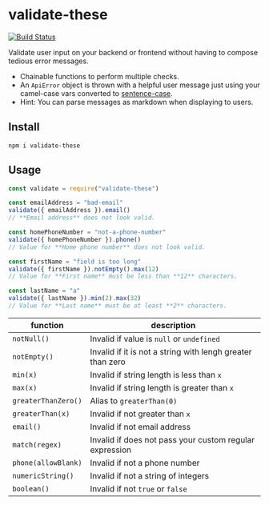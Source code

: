 # validate-these

[![Build Status](https://travis-ci.org/claytonfbell/validate-these.svg?branch=master)](https://travis-ci.org/claytonfbell/validate-these)

Validate user input on your backend or frontend without having to compose tedious error messages.

- Chainable functions to perform multiple checks.
- An `ApiError` object is thrown with a helpful user message just using your camel-case vars converted to [sentence-case](https://www.npmjs.com/package/sentence-case).
- Hint: You can parse messages as markdown when displaying to users.

## Install

    npm i validate-these

## Usage

```Javascript
const validate = require("validate-these")

const emailAddress = "bad-email"
validate({ emailAddress }).email()
// **Email address** does not look valid.

const homePhoneNumber = "not-a-phone-number"
validate({ homePhoneNumber }).phone()
// Value for **Home phone number** does not look valid.

const firstName = "field is too long"
validate({ firstName }).notEmpty().max(12)
// Value for **First name** must be less than **12** characters.

const lastName = "a"
validate({ lastName }).min(2).max(32)
// Value for **Last name** must be at least **2** characters.

```

| function            | description                                                |
| ------------------- | ---------------------------------------------------------- |
| `notNull()`         | Invalid if value is `null` or `undefined`                  |
| `notEmpty()`        | Invalid if it is not a string with lengh greater than zero |
| `min(x)`            | Invalid if string length is less than `x`                  |
| `max(x)`            | Invalid if string length is greater than `x`               |
| `greaterThanZero()` | Alias to `greaterThan(0)`                                  |
| `greaterThan(x)`    | Invalid if not greater than `x`                            |
| `email()`           | Invalid if not email address                               |
| `match(regex)`      | Invalid if does not pass your custom regular expression    |
| `phone(allowBlank)` | Invalid if not a phone number                              |
| `numericString()`   | Invalid if not a string of integers                        |
| `boolean()`         | Invalid if not `true` or `false`                           |
